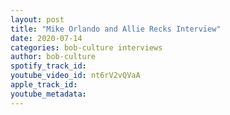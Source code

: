 ```yaml
---
layout: post
title: "Mike Orlando and Allie Recks Interview"
date: 2020-07-14
categories: bob-culture interviews
author: bob-culture
spotify_track_id: 
youtube_video_id: nt6rV2vQVaA
apple_track_id: 
youtube_metadata: 
---
```

